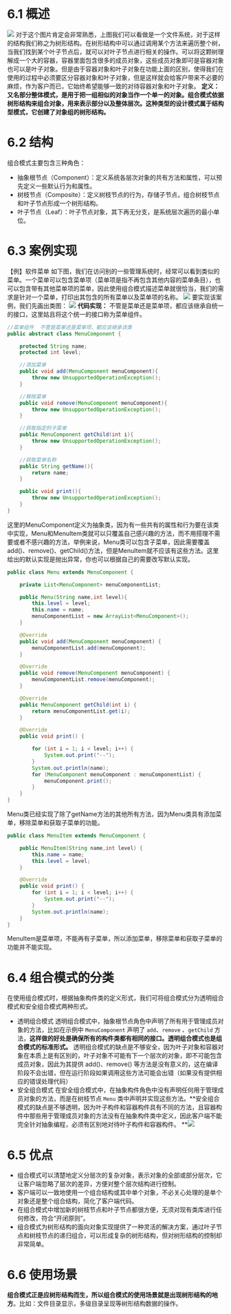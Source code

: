 # 6.1 概述
![](https://cdn.nlark.com/yuque/0/2023/png/35653686/1684312909583-c857a4b5-04c1-4b19-a14c-fa11a4b0d131.png#averageHue=%23f7f6f5&clientId=u8d86b3bc-9839-4&id=gNoAy&originHeight=619&originWidth=1144&originalType=binary&ratio=1&rotation=0&showTitle=false&status=done&style=none&taskId=u7d23bb96-358c-4176-bed3-a22523b5ad5&title=)
	对于这个图片肯定会非常熟悉，上图我们可以看做是一个文件系统，对于这样的结构我们称之为树形结构。在树形结构中可以通过调用某个方法来遍历整个树，当我们找到某个叶子节点后，就可以对叶子节点进行相关的操作。可以将这颗树理解成一个大的容器，容器里面包含很多的成员对象，这些成员对象即可是容器对象也可以是叶子对象。但是由于容器对象和叶子对象在功能上面的区别，使得我们在使用的过程中必须要区分容器对象和叶子对象，但是这样就会给客户带来不必要的麻烦，作为客户而已，它始终希望能够一致的对待容器对象和叶子对象。
**定义：**
	**又名部分整体模式，是用于把一组相似的对象当作一个单一的对象。组合模式依据树形结构来组合对象，用来表示部分以及整体层次。这种类型的设计模式属于结构型模式，它创建了对象组的树形结构。**
# 6.2 结构
组合模式主要包含三种角色：

- 抽象根节点（Component）：定义系统各层次对象的共有方法和属性，可以预先定义一些默认行为和属性。
- 树枝节点（Composite）：定义树枝节点的行为，存储子节点，组合树枝节点和叶子节点形成一个树形结构。
- 叶子节点（Leaf）：叶子节点对象，其下再无分支，是系统层次遍历的最小单位。
# 6.3 案例实现
【例】软件菜单
如下图，我们在访问别的一些管理系统时，经常可以看到类似的菜单。一个菜单可以包含菜单项（菜单项是指不再包含其他内容的菜单条目），也可以包含带有其他菜单项的菜单，因此使用组合模式描述菜单就很恰当，我们的需求是针对一个菜单，打印出其包含的所有菜单以及菜单项的名称。
![](https://cdn.nlark.com/yuque/0/2023/png/35653686/1684313194951-6127ca24-dd02-47f1-afa1-1d9918224161.png#averageHue=%23ededef&clientId=u8d86b3bc-9839-4&id=Krtpd&originHeight=437&originWidth=348&originalType=binary&ratio=1&rotation=0&showTitle=false&status=done&style=none&taskId=u5781fecc-ed54-40f3-8c31-8c061173e8c&title=)
要实现该案例，我们先画出类图：
![](https://cdn.nlark.com/yuque/0/2023/png/35653686/1684313194840-5e07f419-2bd4-4639-acd3-ca57f72db143.png#averageHue=%235d5d5d&clientId=u8d86b3bc-9839-4&id=fYl9X&originHeight=438&originWidth=1018&originalType=binary&ratio=1&rotation=0&showTitle=false&status=done&style=none&taskId=u5aebc80b-cf03-4782-b033-e608be15776&title=)
**代码实现：**
不管是菜单还是菜单项，都应该继承自统一的接口，这里姑且将这个统一的接口称为菜单组件。
```java
//菜单组件  不管是菜单还是菜单项，都应该继承该类
public abstract class MenuComponent {

    protected String name;
    protected int level;

    //添加菜单
    public void add(MenuComponent menuComponent){
        throw new UnsupportedOperationException();
    }

    //移除菜单
    public void remove(MenuComponent menuComponent){
        throw new UnsupportedOperationException();
    }

    //获取指定的子菜单
    public MenuComponent getChild(int i){
        throw new UnsupportedOperationException();
    }

    //获取菜单名称
    public String getName(){
        return name;
    }

    public void print(){
        throw new UnsupportedOperationException();
    }
}
```
这里的MenuComponent定义为抽象类，因为有一些共有的属性和行为要在该类中实现，Menu和MenuItem类就可以只覆盖自己感兴趣的方法，而不用搭理不需要或者不感兴趣的方法，举例来说，Menu类可以包含子菜单，因此需要覆盖add()、remove()、getChild()方法，但是MenuItem就不应该有这些方法。这里给出的默认实现是抛出异常，你也可以根据自己的需要改写默认实现。
```java
public class Menu extends MenuComponent {

    private List<MenuComponent> menuComponentList;

    public Menu(String name,int level){
        this.level = level;
        this.name = name;
        menuComponentList = new ArrayList<MenuComponent>();
    }

    @Override
    public void add(MenuComponent menuComponent) {
        menuComponentList.add(menuComponent);
    }

    @Override
    public void remove(MenuComponent menuComponent) {
        menuComponentList.remove(menuComponent);
    }

    @Override
    public MenuComponent getChild(int i) {
        return menuComponentList.get(i);
    }

    @Override
    public void print() {

        for (int i = 1; i < level; i++) {
            System.out.print("--");
        }
        System.out.println(name);
        for (MenuComponent menuComponent : menuComponentList) {
            menuComponent.print();
        }
    }
}
```
Menu类已经实现了除了getName方法的其他所有方法，因为Menu类具有添加菜单，移除菜单和获取子菜单的功能。
```java
public class MenuItem extends MenuComponent {

    public MenuItem(String name,int level) {
        this.name = name;
        this.level = level;
    }

    @Override
    public void print() {
        for (int i = 1; i < level; i++) {
            System.out.print("--");
        }
        System.out.println(name);
    }
}
```
MenuItem是菜单项，不能再有子菜单，所以添加菜单，移除菜单和获取子菜单的功能并不能实现。
# 6.4 组合模式的分类
在使用组合模式时，根据抽象构件类的定义形式，我们可将组合模式分为透明组合模式和安全组合模式两种形式。

-  透明组合模式
	透明组合模式中，抽象根节点角色中声明了所有用于管理成员对象的方法，比如在示例中 `MenuComponent` 声明了 `add`、`remove` 、`getChild` 方法，**这样做的好处是确保所有的构件类都有相同的接口。透明组合模式也是组合模式的标准形式。**
	透明组合模式的缺点是不够安全，因为叶子对象和容器对象在本质上是有区别的，叶子对象不可能有下一个层次的对象，即不可能包含成员对象，因此为其提供 add()、remove() 等方法是没有意义的，这在编译阶段不会出错，但在运行阶段如果调用这些方法可能会出错（如果没有提供相应的错误处理代码） 
-  安全组合模式
	在安全组合模式中，在抽象构件角色中没有声明任何用于管理成员对象的方法，而是在树枝节点    `Menu` 类中声明并实现这些方法。**安全组合模式的缺点是不够透明，因为叶子构件和容器构件具有不同的方法，且容器构件中那些用于管理成员对象的方法没有在抽象构件类中定义，因此客户端不能完全针对抽象编程，必须有区别地对待叶子构件和容器构件。 **![](https://cdn.nlark.com/yuque/0/2023/png/35653686/1684313570581-c3b8eb80-b8cd-441c-811c-64bf07d9f1cd.png#averageHue=%23535353&clientId=u8d86b3bc-9839-4&id=DrMtB&originHeight=438&originWidth=1018&originalType=binary&ratio=1&rotation=0&showTitle=false&status=done&style=none&taskId=u4f9e91b4-ab80-4efc-8899-245300643f7&title=)
# 6.5 优点

- 组合模式可以清楚地定义分层次的复杂对象，表示对象的全部或部分层次，它让客户端忽略了层次的差异，方便对整个层次结构进行控制。
- 客户端可以一致地使用一个组合结构或其中单个对象，不必关心处理的是单个对象还是整个组合结构，简化了客户端代码。
- 在组合模式中增加新的树枝节点和叶子节点都很方便，无须对现有类库进行任何修改，符合“开闭原则”。
- 组合模式为树形结构的面向对象实现提供了一种灵活的解决方案，通过叶子节点和树枝节点的递归组合，可以形成复杂的树形结构，但对树形结构的控制却非常简单。
# 6.6 使用场景
**组合模式正是应树形结构而生，所以组合模式的使用场景就是出现树形结构的地方**。比如：文件目录显示，多级目录呈现等树形结构数据的操作。
